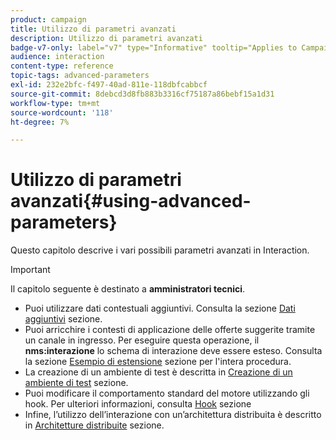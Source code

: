 ```yaml
---
product: campaign
title: Utilizzo di parametri avanzati
description: Utilizzo di parametri avanzati
badge-v7-only: label="v7" type="Informative" tooltip="Applies to Campaign Classic v7 only"
audience: interaction
content-type: reference
topic-tags: advanced-parameters
exl-id: 232e2bfc-f497-40ad-811e-118dbfcabbcf
source-git-commit: 8debcd3d8fb883b3316cf75187a86bebf15a1d31
workflow-type: tm+mt
source-wordcount: '118'
ht-degree: 7%

---
```


# Utilizzo di parametri avanzati{#using-advanced-parameters}



Questo capitolo descrive i vari possibili parametri avanzati in Interaction.

>[!IMPORTANT]
>
>Il capitolo seguente è destinato a **amministratori tecnici**.

* Puoi utilizzare dati contestuali aggiuntivi. Consulta la sezione [Dati aggiuntivi](../../interaction/using/additional-data.md) sezione.
* Puoi arricchire i contesti di applicazione delle offerte suggerite tramite un canale in ingresso. Per eseguire questa operazione, il **nms:interazione** lo schema di interazione deve essere esteso. Consulta la sezione [Esempio di estensione](../../interaction/using/extension-example.md) sezione per l&#39;intera procedura.
* La creazione di un ambiente di test è descritta in [Creazione di un ambiente di test](../../interaction/using/creating-a-test-environment.md) sezione.
* Puoi modificare il comportamento standard del motore utilizzando gli hook. Per ulteriori informazioni, consulta [Hook](../../interaction/using/hooks.md) sezione
* Infine, l’utilizzo dell’interazione con un’architettura distribuita è descritto in [Architetture distribuite](../../interaction/using/distributed-architectures.md) sezione.

